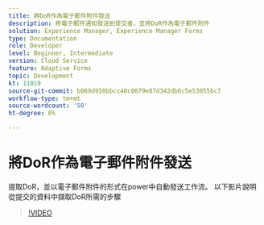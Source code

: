 ```yaml
---
title: 將DoR作為電子郵件附件發送
description: 將電子郵件通知發送到提交者，並將DoR作為電子郵件附件
solution: Experience Manager, Experience Manager Forms
type: Documentation
role: Developer
level: Beginner, Intermediate
version: Cloud Service
feature: Adaptive Forms
topic: Development
kt: 11019
source-git-commit: b069d958bbcc40c0079e87d342db6c5e53055bc7
workflow-type: tm+mt
source-wordcount: '50'
ht-degree: 0%

---
```


# 將DoR作為電子郵件附件發送

提取DoR，並以電子郵件附件的形式在power中自動發送工作流。
以下影片說明從提交的資料中擷取DoR所需的步驟
>[!VIDEO](https://video.tv.adobe.com/v/346731/?quality=12&learn=on)
